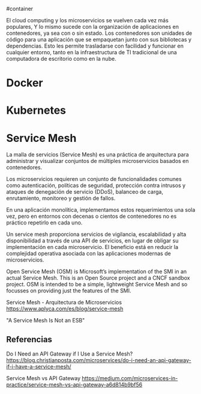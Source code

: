 #container 


El cloud computing y los microservicios se vuelven cada vez más populares, Y lo mismo sucede con la organización de aplicaciones en contenedores, ya sea con o sin estado. Los contenedores son unidades de código para una aplicación que se empaquetan junto con sus bibliotecas y dependencias. Esto les permite trasladarse con facilidad y funcionar en cualquier entorno, tanto en la infraestructura de TI tradicional de una computadora de escritorio como en la nube. 


# Docker

# Kubernetes 


# Service Mesh

La malla de servicios (Service Mesh) es una práctica de arquitectura para administrar y visualizar conjuntos de múltiples microservicios basados en contenedores.

Los microservicios requieren un conjunto de funcionalidades comunes como autenticación, políticas de seguridad, protección contra intrusos y ataques de denegación de servicio (DDoS), balanceo de carga, enrutamiento, monitoreo y gestión de fallos.

En una aplicación monolítica, implementamos estos requerimientos una sola vez, pero en entornos con decenas o cientos de contenedores no es práctico repetirlo en cada uno.


Un service mesh proporciona servicios de vigilancia, escalabilidad y alta disponibilidad a través de una API de servicios, en lugar de obligar su implementación en cada microservicio. El beneficio está en reducir la complejidad operativa asociada con las aplicaciones modernas de microservicios.


Open Service Mesh (OSM) is Microsoft’s implementation of the SMI in an actual Service Mesh. This is an Open Source project and a CNCF sandbox project. OSM is intended to be a simple, lightweight Service Mesh and so focusses on providing just the features of the SMI.


Service Mesh - Arquitectura de Microservicios 
https://www.aplyca.com/es/blog/service-mesh 


"A Service Mesh Is Not an ESB"

## Referencias

Do I Need an API Gateway if I Use a Service Mesh?
https://blog.christianposta.com/microservices/do-i-need-an-api-gateway-if-i-have-a-service-mesh/


Service Mesh vs API Gateway
https://medium.com/microservices-in-practice/service-mesh-vs-api-gateway-a6d814b9bf56
